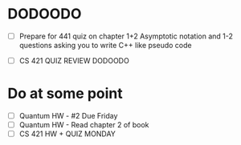 # DODOODO
- [ ] Prepare for 441 quiz on chapter 1+2
	Asymptotic notation and 1-2 questions asking you to write C++ like pseudo code
- [ ] CS 421 QUIZ REVIEW DODOODO


# Do at some point
- [ ] Quantum HW - #2 Due Friday
- [ ] Quantum HW - Read chapter 2 of book
- [ ] CS 421 HW + QUIZ MONDAY